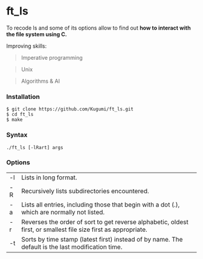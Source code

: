 # ft_ls

To recode ls and some of its options allow to find out **how to interact with
the file system using C.**

Improving skills:

> Imperative programming

> Unix

> Algorithms & AI

### Installation

```
$ git clone https://github.com/Kugumi/ft_ls.git
$ cd ft_ls
$ make
```

### Syntax

```
./ft_ls [-lRart] args
```

### Options
|        |        |
| ------ | ------ |
| -l | Lists in long format. |
| -R | Recursively lists subdirectories encountered. |
| -a | Lists all entries, including those that begin with a dot (.), which are normally not listed. |
| -r | Reverses the order of sort to get reverse alphabetic, oldest first, or smallest file size first as appropriate. |
| -t | Sorts by time stamp (latest first) instead of by name. The default is the last modification time. |
